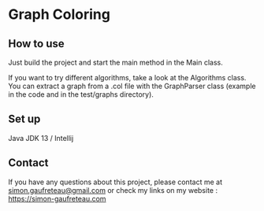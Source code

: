 # Graph Coloring

## How to use

Just build the project and start the main method in the Main class.

If you want to try different algorithms, take a look at the Algorithms class. 
You can extract a graph from a .col file with the GraphParser class (example in the code and in the test/graphs directory).

## Set up

Java JDK 13 / Intellij


## Contact

If you have any questions about this project, please contact me at simon.gaufreteau@gmail.com or check my links on my website : https://simon-gaufreteau.com